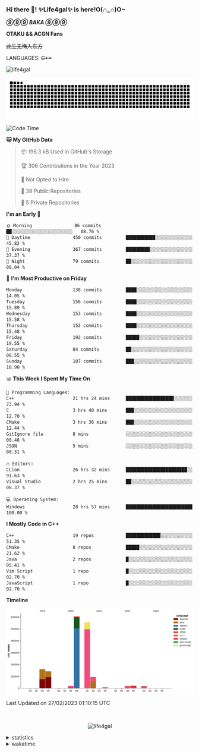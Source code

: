 ### Hi there 👋! ✨Life4gal✨ is here!O(∩_∩)O~

_**⑨⑨⑨ BAKA ⑨⑨⑨**_

**OTAKU && ACGN Fans**

~~此生无悔入东方~~

LANGUAGES: ~~C++~~

<p align="left"> <img src="https://komarev.com/ghpvc/?username=life4gal&label=Profile%20views&color=0e75b6&style=flat" alt="life4gal" /> </p>

![github contribution grid snake animation](https://raw.githubusercontent.com/Life4gal/Life4gal/snake_branch/github-contribution-grid-snake.svg)

<!--START_SECTION:waka-->
![Code Time](http://img.shields.io/badge/Code%20Time-2%2C833%20hrs%202%20mins-blue)

**🐱 My GitHub Data** 

> 📦 196.3 kB Used in GitHub's Storage 
 > 
> 🏆 306 Contributions in the Year 2023
 > 
> 🚫 Not Opted to Hire
 > 
> 📜 38 Public Repositories 
 > 
> 🔑 5 Private Repositories 
 > 
**I'm an Early 🐤** 

```text
🌞 Morning                86 commits          ██░░░░░░░░░░░░░░░░░░░░░░░   08.76 % 
🌆 Daytime                450 commits         ███████████░░░░░░░░░░░░░░   45.82 % 
🌃 Evening                367 commits         █████████░░░░░░░░░░░░░░░░   37.37 % 
🌙 Night                  79 commits          ██░░░░░░░░░░░░░░░░░░░░░░░   08.04 % 
```
📅 **I'm Most Productive on Friday** 

```text
Monday                   138 commits         ████░░░░░░░░░░░░░░░░░░░░░   14.05 % 
Tuesday                  156 commits         ████░░░░░░░░░░░░░░░░░░░░░   15.89 % 
Wednesday                153 commits         ████░░░░░░░░░░░░░░░░░░░░░   15.58 % 
Thursday                 152 commits         ████░░░░░░░░░░░░░░░░░░░░░   15.48 % 
Friday                   192 commits         █████░░░░░░░░░░░░░░░░░░░░   19.55 % 
Saturday                 84 commits          ██░░░░░░░░░░░░░░░░░░░░░░░   08.55 % 
Sunday                   107 commits         ███░░░░░░░░░░░░░░░░░░░░░░   10.90 % 
```


📊 **This Week I Spent My Time On** 

```text
💬 Programming Languages: 
C++                      21 hrs 24 mins      ██████████████████░░░░░░░   73.94 % 
C                        3 hrs 40 mins       ███░░░░░░░░░░░░░░░░░░░░░░   12.70 % 
CMake                    3 hrs 36 mins       ███░░░░░░░░░░░░░░░░░░░░░░   12.44 % 
GitIgnore file           8 mins              ░░░░░░░░░░░░░░░░░░░░░░░░░   00.48 % 
JSON                     5 mins              ░░░░░░░░░░░░░░░░░░░░░░░░░   00.31 % 

🔥 Editors: 
CLion                    26 hrs 32 mins      ███████████████████████░░   91.63 % 
Visual Studio            2 hrs 25 mins       ██░░░░░░░░░░░░░░░░░░░░░░░   08.37 % 

💻 Operating System: 
Windows                  28 hrs 57 mins      █████████████████████████   100.00 % 
```

**I Mostly Code in C++** 

```text
C++                      19 repos            █████████████░░░░░░░░░░░░   51.35 % 
CMake                    8 repos             █████░░░░░░░░░░░░░░░░░░░░   21.62 % 
Java                     2 repos             █░░░░░░░░░░░░░░░░░░░░░░░░   05.41 % 
Vim Script               1 repo              █░░░░░░░░░░░░░░░░░░░░░░░░   02.70 % 
JavaScript               1 repo              █░░░░░░░░░░░░░░░░░░░░░░░░   02.70 % 
```



**Timeline**

![Lines of Code chart](https://raw.githubusercontent.com/Life4gal/Life4gal/main/assets/bar_graph.png)


 Last Updated on 27/02/2023 01:10:15 UTC
<!--END_SECTION:waka-->

<img src="https://wakatime.com/share/@Life4gal/86c21846-f841-4004-aed1-e1165eb797d6.svg?sanitize=true" alt=""/>

<p align="center"> <img src="./images/⑨.jpg" alt="life4gal" /> </p>

<details>
	<summary>statistics</summary>
	<img src="https://github-profile-trophy.vercel.app/?username=life4gal" alt=""/>
	<img src="https://github-readme-stats.life4gal.vercel.app/api/top-langs/?username=Life4gal&hide=html&show_icons=true&theme=synthwave&cache_seconds=1800" alt=""/>
	<img src="https://github-readme-stats.life4gal.vercel.app/api?username=Life4gal&show_icons=true&theme=synthwave&cache_seconds=1800" alt=""/>
</details>

<details>
	<summary>wakatime</summary>
	<img src="https://wakatime.com/share/@Life4gal/404666b2-d1ff-4388-94e0-a1935d341f14.svg?sanitize=true" alt=""/>
	<img src="https://wakatime.com/share/@Life4gal/972212ce-6084-4d98-a326-1997606ddf37.svg?sanitize=true" alt=""/>
	<img src="https://wakatime.com/share/@Life4gal/7ae4ead0-e1fd-412a-afcb-da977a5ae5e9.svg?sanitize=true" alt=""/>
</details>
